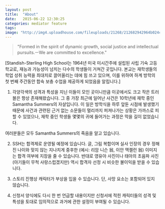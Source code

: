 ```yaml
---
layout: post
title:  "About"
date:   2015-06-22 12:30:25
categories: mediator feature
tags: 
image: "http://img4.uploadhouse.com/fileuploads/21268/212682942964b024c9096d4c84cd21eaa453aead.jpg"
---
```





> "Formed in the spirit of dynamic growth, social justice and intellectual pursuits.ㅡWe are committed to excellence."

[Standish-Sterling High School는 1964년 미국 미시간주에 설립된 사립 기숙 고등학교로, 재능과 가능성이 넘치는 다수의 학생들이 거쳐간 곳입니다. 본교는 재학생들의 학업 성취 능력을 최대치로 끌어올리는 데에 힘 쓰고 있으며, 이를 위하여 하계 방학의 첫 번째 주간동안 합숙 보충 수업을 제공하게 되었음을 알립니다.]


1. 각양각색의 성격과 특성을 지닌 이들이 모인 곳이니만큼 이곳에서도 크고 작은 트러블은 항상 존재해왔습니다. 그 중 가장 최근에 일어난 사건은 10학년에 재학 중인 Samantha Summers의 자살입니다. 이 일은 방학식을 하루 앞둔 시점에 발생했기 때문에 사건과 관련된 근거 없는 소문들이 멀리까지 퍼져나가는 상황은 가까스로 피할 수 있었으나, 재학 중인 학생들 몇몇의 귀에 들어가는 과정은 막을 길이 없었습니다.

여러분들은 모두 Samantha Summers의 죽음을 알고 있습니다.


2. SSH는 합격제로 운영될 예정에 있습니다. 글, 그림 복합이며 실사 인장의 경우 정해진 나이와 맞지 않는 지나치게 중후한 (예시: 리암 니슨 翁, 이안 맥켈런 翁) 이미지는 합격 여부에 지장을 줄 수 있습니다. 반대로 영유아 사진이나 태아의 초음파 사진 (아기들이 무척 사랑스럽겠지만) 역시 합격자 선정 시 비슷한 불이익을 받을 수 있습니다.

3. 스토리 진행상 캐릭터가 부상을 입을 수 있습니다. 단, 사망 요소는 포함되어 있지 않습니다.

4. 신청서 양식에도 다시 한 번 언급할 내용이지만 신청서에 적힌 캐릭터들의 성격 및 특성을 토대로 임의적으로 과거에 관한 설정이 부여될 수 있습니다.
